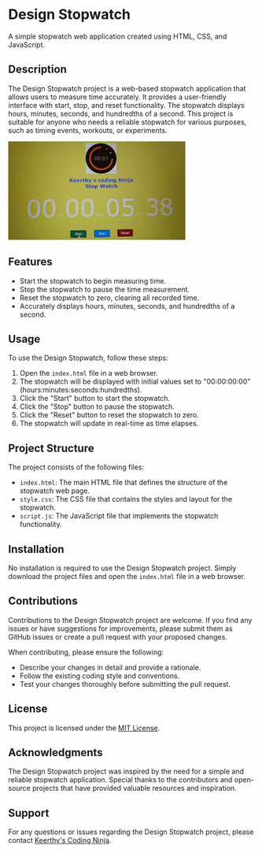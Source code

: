 # Design Stopwatch

A simple stopwatch web application created using HTML, CSS, and JavaScript.

## Description

The Design Stopwatch project is a web-based stopwatch application that allows users to measure time accurately. It provides a user-friendly interface with start, stop, and reset functionality. The stopwatch displays hours, minutes, seconds, and hundredths of a second. This project is suitable for anyone who needs a reliable stopwatch for various purposes, such as timing events, workouts, or experiments.

![Stopwatch Demo](watch.gif)

## Features

- Start the stopwatch to begin measuring time.
- Stop the stopwatch to pause the time measurement.
- Reset the stopwatch to zero, clearing all recorded time.
- Accurately displays hours, minutes, seconds, and hundredths of a second.

## Usage

To use the Design Stopwatch, follow these steps:

1. Open the `index.html` file in a web browser.
2. The stopwatch will be displayed with initial values set to "00:00:00:00" (hours:minutes:seconds:hundredths).
3. Click the "Start" button to start the stopwatch.
4. Click the "Stop" button to pause the stopwatch.
5. Click the "Reset" button to reset the stopwatch to zero.
6. The stopwatch will update in real-time as time elapses.

## Project Structure

The project consists of the following files:

- `index.html`: The main HTML file that defines the structure of the stopwatch web page.
- `style.css`: The CSS file that contains the styles and layout for the stopwatch.
- `script.js`: The JavaScript file that implements the stopwatch functionality.

## Installation

No installation is required to use the Design Stopwatch project. Simply download the project files and open the `index.html` file in a web browser.

## Contributions

Contributions to the Design Stopwatch project are welcome. If you find any issues or have suggestions for improvements, please submit them as GitHub issues or create a pull request with your proposed changes.

When contributing, please ensure the following:

- Describe your changes in detail and provide a rationale.
- Follow the existing coding style and conventions.
- Test your changes thoroughly before submitting the pull request.

## License

This project is licensed under the [MIT License](LICENSE).

## Acknowledgments

The Design Stopwatch project was inspired by the need for a simple and reliable stopwatch application. Special thanks to the contributors and open-source projects that have provided valuable resources and inspiration.

## Support

For any questions or issues regarding the Design Stopwatch project, please contact [Keerthy's Coding Ninja](mailto:keerthyy97@example.com).

